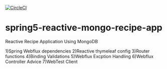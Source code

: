 [![CircleCI](https://circleci.com/gh/harishh486/SpringframeworkReactiveWebflux.svg?style=svg)](https://circleci.com/gh/harishh486/SpringframeworkReactiveWebflux)


# spring5-reactive-mongo-recipe-app
Reactive Recipe Application Using MongoDB

1)Spring Webflux dependencies
2)Reactive thymeleaf config
3)Router functions
4)Binding Validations
5)Webflux Excption Handling
6)Webflux Controller Advice
7)WebTest Client
